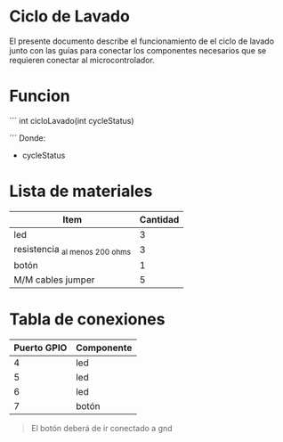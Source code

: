 # Ciclo de Lavado

El presente documento describe el funcionamiento de el ciclo de lavado junto con las guías para conectar los componentes necesarios que se requieren conectar al microcontrolador.

# Funcion

´´´
int cicloLavado(int cycleStatus)

´´´
Donde:
- cycleStatus

# Lista de materiales

|   Item	|   Cantidad	|
|---	|---	|
|   led	|  3 	|
|   resistencia <sub>al menos 200 ohms</sub>	|   3	|
|   botón	|   1	|
|   M/M cables jumper    |   5    |

# Tabla de conexiones
|   Puerto GPIO	|   Componente	|
|---	|---	|
|   4    |   led	|
|   5	|   led	|
|   6	|   led	|
|   7	|   botón	|

 > El botón deberá de ir conectado a gnd
